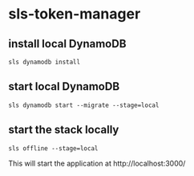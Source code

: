 # sls-token-manager

## install local DynamoDB
`sls dynamodb install`  

## start local DynamoDB
`sls dynamodb start --migrate --stage=local`


## start the stack locally
`sls offline --stage=local`

This will start the application at http://localhost:3000/
